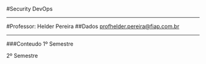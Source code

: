 #Security DevOps
_____________________________

#Professor: Helder Pereira
##Dados
profhelder.pereira@fiap.com.br

_____________________________

###Conteudo
1º Semestre

2º Semestre